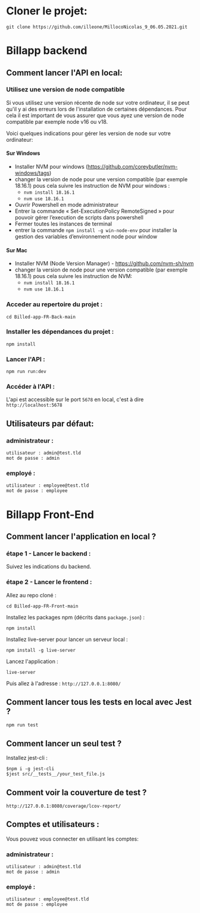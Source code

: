 # Cloner le projet:
```
git clone https://github.com/illeone/MillocoNicolas_9_06.05.2021.git
```

# Billapp backend


## Comment lancer l'API en local:


### Utilisez une version de node compatible
Si vous utilisez une version récente de node sur votre ordinateur, il se peut qu'il y ai des erreurs lors de l'installation de certaines dépendances. Pour cela il est important de vous assurer que vous ayez une version de node compatible par exemple node v16 ou v18. 

Voici quelques indications pour gérer les version de node sur votre ordinateur: 

#### Sur Windows
- Installer NVM pour windows (https://github.com/coreybutler/nvm-windows/tags)
- changer la version de node pour une version compatible (par exemple 18.16.1) pous cela suivre les instruction de NVM pour windows : 
    - `nvm install 18.16.1`
    - `nvm use 18.16.1`
- Ouvrir Powershell en mode administrateur
- Entrer la commande «  Set-ExecutionPolicy RemoteSigned » pour pouvoir gérer l’execution de scripts dans powershell
- Fermer toutes les instances de terminal
- entrer la commande `npm install -g win-node-env` pour installer la gestion des variables d’environnement node pour window

#### Sur Mac
- Installer NVM (Node Version Manager) - https://github.com/nvm-sh/nvm
- changer la version de node pour une version compatible (par exemple 18.16.1) pous cela suivre les instruction de NVM: 
    - `nvm install 18.16.1`
    - `nvm use 18.16.1`
### Acceder au repertoire du projet :
```
cd Billed-app-FR-Back-main
```

### Installer les dépendances du projet :

```
npm install
```

### Lancer l'API :

```
npm run run:dev
```

### Accéder à l'API :

L'api est accessible sur le port `5678` en local, c'est à dire `http://localhost:5678`

## Utilisateurs par défaut:

### administrateur : 
```
utilisateur : admin@test.tld 
mot de passe : admin
```
### employé :
```
utilisateur : employee@test.tld
mot de passe : employee
```


# Billapp Front-End


## Comment lancer l'application en local ?

### étape 1 - Lancer le backend :

Suivez les indications du backend.

### étape 2 - Lancer le frontend :

Allez au repo cloné :
```
cd Billed-app-FR-Front-main
```

Installez les packages npm (décrits dans `package.json`) :
```
npm install
```

Installez live-server pour lancer un serveur local :
```
npm install -g live-server
```

Lancez l'application :
```
live-server
```

Puis allez à l'adresse : `http://127.0.0.1:8080/`


## Comment lancer tous les tests en local avec Jest ?

```
npm run test
```

## Comment lancer un seul test ?

Installez jest-cli :

```
$npm i -g jest-cli
$jest src/__tests__/your_test_file.js
```

## Comment voir la couverture de test ?

`http://127.0.0.1:8080/coverage/lcov-report/`

## Comptes et utilisateurs :

Vous pouvez vous connecter en utilisant les comptes:

### administrateur : 
```
utilisateur : admin@test.tld 
mot de passe : admin
```
### employé :
```
utilisateur : employee@test.tld
mot de passe : employee
```